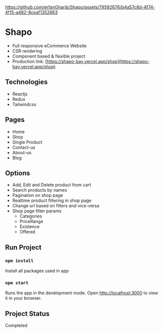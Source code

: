 

https://github.com/erfanGharib/Shapo/assets/79592676/b4a57c8d-4f74-4f15-a482-8ceaf1352663

# Shapo
- Full responsive eCommerce Website
- CSR rendering
- Component based & flexible project
- Production link: [https://shapo-bay.vercel.app/shop](https://shapo-bay.vercel.app/shop)

## Technologies
- Reactjs
- Redux
- Tailwindcss

## Pages
- Home
- Shop
- Single Product
- Contact-us
- About-us
- Blog

## Options
- Add, Edit and Delete product from cart
- Search products by names
- Pagination on shop page
- Realtime product filtering in shop page
- Change url based on filters and vice-versa 
- Shop page filter params
  - Categories 
  - PriceRange
  - Existence 
  - Offered 

## Run Project
### `npm install`
Install all packages used in app

### `npm start`
Runs the app in the development mode.
Open [http://localhost:3000](http://localhost:3000) to view it in your browser.

## Project Status
Completed
